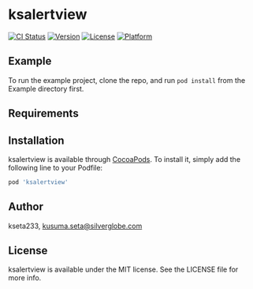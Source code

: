 
# ksalertview

[![CI Status](https://img.shields.io/travis/kseta233/ksalertview.svg?style=flat)](https://travis-ci.org/kseta233/ksalertview)
[![Version](https://img.shields.io/cocoapods/v/ksalertview.svg?style=flat)](https://cocoapods.org/pods/ksalertview)
[![License](https://img.shields.io/cocoapods/l/ksalertview.svg?style=flat)](https://cocoapods.org/pods/ksalertview)
[![Platform](https://img.shields.io/cocoapods/p/ksalertview.svg?style=flat)](https://cocoapods.org/pods/ksalertview)

## Example

To run the example project, clone the repo, and run `pod install` from the Example directory first.

## Requirements

## Installation

ksalertview is available through [CocoaPods](https://cocoapods.org). To install
it, simply add the following line to your Podfile:

```ruby
pod 'ksalertview'
```

## Author

kseta233, kusuma.seta@silverglobe.com

## License

ksalertview is available under the MIT license. See the LICENSE file for more info.

